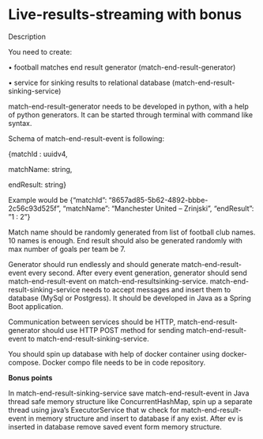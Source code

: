 # Live-results-streaming with bonus

Description

You need to create:

• football matches end result generator (match-end-result-generator)

• service for sinking results to relational database (match-end-result-sinking-service)

match-end-result-generator needs to be developed in python, with a help of python generators.
It can be started through terminal with command like syntax.

Schema of match-end-result-event is following:

{matchId : uuidv4,

matchName: string,

endResult: string}

Example would be {“matchId”: “8657ad85-5b62-4892-bbbe-2c56c93d525f”,
“matchName”: “Manchester United – Zrinjski”, “endResult”: ”1 : 2”}

Match name should be randomly generated from list of football club names. 10 names is enough.
End result should also be generated randomly with max number of goals per team be 7.

Generator should run endlessly and should generate match-end-result-event every second.
After every event generation, generator should send match-end-result-event on match-end-resultsinking-service.
match-end-result-sinking-service needs to accept messages and insert them to database (MySql or
Postgress). It should be developed in Java as a Spring Boot application.

Communication between services should be HTTP, match-end-result-generator should use HTTP
POST method for sending match-end-result-event to match-end-result-sinking-service.

You should spin up database with help of docker container using docker-compose. Docker compo
file needs to be in code repository.


**Bonus points**

In match-end-result-sinking-service save match-end-result-event in Java thread safe memory
structure like ConcurrentHashMap, spin up a separate thread using java’s ExecutorService that w
check for match-end-result-event in memory structure and insert to database if any exist. After ev
is inserted in database remove saved event form memory structure.

